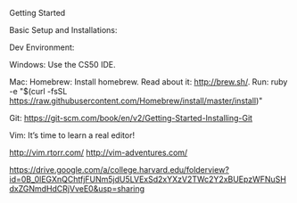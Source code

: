 Getting Started

Basic Setup and Installations:

Dev Environment:

Windows:
Use the CS50 IDE.

Mac:
Homebrew:
Install homebrew. Read about it: http://brew.sh/. 
Run:
ruby -e "$(curl -fsSL https://raw.githubusercontent.com/Homebrew/install/master/install)"



Git:
https://git-scm.com/book/en/v2/Getting-Started-Installing-Git

Vim:
It’s time to learn a real editor! 

http://vim.rtorr.com/
http://vim-adventures.com/

https://drive.google.com/a/college.harvard.edu/folderview?id=0B_0lEGXnQChtfjFUNm5jdU5LVExSd2xYXzV2TWc2Y2xBUEpzWFNuSHdxZGNmdHdCRjVveE0&usp=sharing
